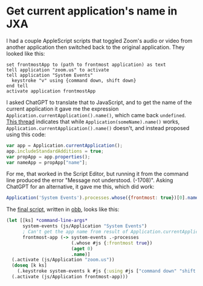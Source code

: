 # Get current application's name in JXA

I had a couple AppleScript scripts that toggled Zoom's audio or video from another application then switched back to the original application.
They looked like this:

```applescript
set frontmostApp to (path to frontmost application) as text
tell application "zoom.us" to activate
tell application "System Events"
  keystroke "v" using {command down, shift down}
end tell
activate application frontmostApp
```

I asked ChatGPT to translate that to JavaScript, and to get the name of the current application it gave me the expression `Application.currentApplication().name()`, which came back `undefined`.
[This thread](https://forum.keyboardmaestro.com/t/jxa-problem-name-of-application/5685/17) indicates that while `Application(someName).name()` works, `Application.currentApplication().name()` doesn't, and instead proposed using this code:

```javascript
var app = Application.currentApplication();
app.includeStandardAdditions = true;
var propApp = app.properties();
var nameApp = propApp["name"];
```

For me, that worked in the Script Editor, but running it from the command line produced the error "Message not understood. (-1708)".
Asking ChatGPT for an alternative, it gave me this, which did work:

```javascript
Application('System Events').processes.whose({frontmost: true})[0].name();
```

The [final script](https://github.com/exupero/scripts/blob/main/zoom-toggle), written in [obb](https://github.com/babashka/obb), looks like this:

```clojure
(let [[ks] *command-line-args*
      system-events (js/Application "System Events")
      ; Can't get the app name from result of Application.currentApplication(), so we use this instead
      frontmost-app (-> system-events .-processes
                        (.whose #js {:frontmost true})
                        (aget 0)
                        .name)]
  (.activate (js/Application "zoom.us"))
  (doseq [k ks]
    (.keystroke system-events k #js {:using #js ["command down" "shift down"]}))
  (.activate (js/Application frontmost-app)))
```

